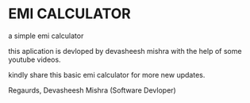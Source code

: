 # EMI CALCULATOR
 a simple emi calculator

this aplication is devloped by devasheesh mishra with the help of some youtube videos.

kindly share this basic emi calculator for more new updates.

Regaurds,
Devasheesh Mishra (Software Devloper)